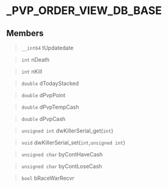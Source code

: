 # _PVP_ORDER_VIEW_DB_BASE
 
## Members
 
> `__int64` tUpdatedate
 
> `int` nDeath
 
> `int` nKill
 
> `double` dTodayStacked
 
> `double` dPvpPoint
 
> `double` dPvpTempCash
 
> `double` dPvpCash
 
> `unsigned int` dwKillerSerial_get(`int`)
 
> `void` dwKillerSerial_set(`int`,`unsigned int`)
 
> `unsigned char` byContHaveCash
 
> `unsigned char` byContLoseCash
 
> `bool` bRaceWarRecvr
 
